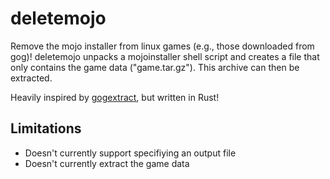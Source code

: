 # deletemojo
Remove the mojo installer from linux games (e.g., those downloaded from gog)! 
deletemojo unpacks a mojoinstaller shell script and creates a file that only contains the game data ("game.tar.gz").
This archive can then be extracted.

Heavily inspired by [gogextract](https://github.com/Yepoleb/gogextract), but written in Rust!

## Limitations
- Doesn't currently support specifiying an output file
- Doesn't currently extract the game data

